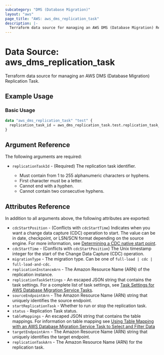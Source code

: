 ```yaml
---
subcategory: "DMS (Database Migration)"
layout: "aws"
page_title: "AWS: aws_dms_replication_task"
description: |-
  Terraform data source for managing an AWS DMS (Database Migration) Replication Task.
---
```


# Data Source: aws_dms_replication_task

Terraform data source for managing an AWS DMS (Database Migration) Replication Task.

## Example Usage

### Basic Usage

```terraform
data "aws_dms_replication_task" "test" {
  replication_task_id = aws_dms_replication_task.test.replication_task_id
}
```

## Argument Reference

The following arguments are required:

* `replicationTaskId` - (Required) The replication task identifier.

    - Must contain from 1 to 255 alphanumeric characters or hyphens.
    - First character must be a letter.
    - Cannot end with a hyphen.
    - Cannot contain two consecutive hyphens.

## Attributes Reference

In addition to all arguments above, the following attributes are exported:

* `cdcStartPosition` - (Conflicts with `cdcStartTime`) Indicates when you want a change data capture (CDC) operation to start. The value can be in date, checkpoint, or LSN/SCN format depending on the source engine. For more information, see [Determining a CDC native start point](https://docs.aws.amazon.com/dms/latest/userguide/CHAP_Task.CDC.html#CHAP_Task.CDC.StartPoint.Native).
* `cdcStartTime` - (Conflicts with `cdcStartPosition`) The Unix timestamp integer for the start of the Change Data Capture (CDC) operation.
* `migrationType` - The migration type. Can be one of `full-load | cdc | full-load-and-cdc`.
* `replicationInstanceArn` - The Amazon Resource Name (ARN) of the replication instance.
* `replicationTaskSettings` - An escaped JSON string that contains the task settings. For a complete list of task settings, see [Task Settings for AWS Database Migration Service Tasks](http://docs.aws.amazon.com/dms/latest/userguide/CHAP_Tasks.CustomizingTasks.TaskSettings.html).
* `sourceEndpointArn` - The Amazon Resource Name (ARN) string that uniquely identifies the source endpoint.
* `startReplicationTask` -  Whether to run or stop the replication task.
* `status` - Replication Task status.
* `tableMappings` - An escaped JSON string that contains the table mappings. For information on table mapping see [Using Table Mapping with an AWS Database Migration Service Task to Select and Filter Data](http://docs.aws.amazon.com/dms/latest/userguide/CHAP_Tasks.CustomizingTasks.TableMapping.html)
* `targetEndpointArn` - The Amazon Resource Name (ARN) string that uniquely identifies the target endpoint.
* `replicationTaskArn` - The Amazon Resource Name (ARN) for the replication task.

<!-- cache-key: cdktf-0.17.0-pre.15 input-67a6070920919f8cd3896223c71aeb7313d63973eb296505415c85b93ff70310 -->
